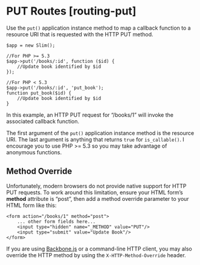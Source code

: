 # PUT Routes [routing-put] #

Use the `put()` application instance method to map a callback function to a resource URI that is requested with the HTTP PUT method.

    $app = new Slim();

    //For PHP >= 5.3
    $app->put('/books/:id', function ($id) {
        //Update book identified by $id
    });

    //For PHP < 5.3
    $app->put('/books/:id', 'put_book');
    function put_book($id) {
        //Update book identified by $id
    }

In this example, an HTTP PUT request for “/books/1” will invoke the associated callback function.

The first argument of the `put()` application instance method is the resource URI. The last argument is anything that returns `true` for `is_callable()`. I encourage you to use PHP >= 5.3 so you may take advantage of anonymous functions.

## Method Override ##

Unfortunately, modern browsers do not provide native support for HTTP PUT requests. To work around this limitation, ensure your HTML form’s **method** attribute is “post”, then add a method override parameter to your HTML form like this:

    <form action="/books/1" method="post">
        ... other form fields here...
        <input type="hidden" name="_METHOD" value="PUT"/>
        <input type="submit" value="Update Book"/>
    </form>

If you are using [Backbone.js](http://documentcloud.github.com/backbone/) or a command-line HTTP client, you may also override the HTTP method by using the `X-HTTP-Method-Override` header.
